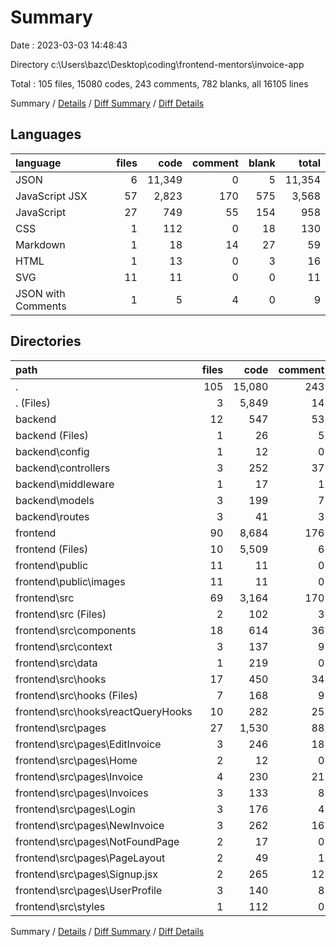 # Summary

Date : 2023-03-03 14:48:43

Directory c:\\Users\\bazc\\Desktop\\coding\\frontend-mentors\\invoice-app

Total : 105 files,  15080 codes, 243 comments, 782 blanks, all 16105 lines

Summary / [Details](details.md) / [Diff Summary](diff.md) / [Diff Details](diff-details.md)

## Languages
| language | files | code | comment | blank | total |
| :--- | ---: | ---: | ---: | ---: | ---: |
| JSON | 6 | 11,349 | 0 | 5 | 11,354 |
| JavaScript JSX | 57 | 2,823 | 170 | 575 | 3,568 |
| JavaScript | 27 | 749 | 55 | 154 | 958 |
| CSS | 1 | 112 | 0 | 18 | 130 |
| Markdown | 1 | 18 | 14 | 27 | 59 |
| HTML | 1 | 13 | 0 | 3 | 16 |
| SVG | 11 | 11 | 0 | 0 | 11 |
| JSON with Comments | 1 | 5 | 4 | 0 | 9 |

## Directories
| path | files | code | comment | blank | total |
| :--- | ---: | ---: | ---: | ---: | ---: |
| . | 105 | 15,080 | 243 | 782 | 16,105 |
| . (Files) | 3 | 5,849 | 14 | 29 | 5,892 |
| backend | 12 | 547 | 53 | 137 | 737 |
| backend (Files) | 1 | 26 | 5 | 11 | 42 |
| backend\\config | 1 | 12 | 0 | 3 | 15 |
| backend\\controllers | 3 | 252 | 37 | 67 | 356 |
| backend\\middleware | 1 | 17 | 1 | 5 | 23 |
| backend\\models | 3 | 199 | 7 | 28 | 234 |
| backend\\routes | 3 | 41 | 3 | 23 | 67 |
| frontend | 90 | 8,684 | 176 | 616 | 9,476 |
| frontend (Files) | 10 | 5,509 | 6 | 12 | 5,527 |
| frontend\\public | 11 | 11 | 0 | 0 | 11 |
| frontend\\public\\images | 11 | 11 | 0 | 0 | 11 |
| frontend\\src | 69 | 3,164 | 170 | 604 | 3,938 |
| frontend\\src (Files) | 2 | 102 | 3 | 21 | 126 |
| frontend\\src\\components | 18 | 614 | 36 | 115 | 765 |
| frontend\\src\\context | 3 | 137 | 9 | 23 | 169 |
| frontend\\src\\data | 1 | 219 | 0 | 1 | 220 |
| frontend\\src\\hooks | 17 | 450 | 34 | 162 | 646 |
| frontend\\src\\hooks (Files) | 7 | 168 | 9 | 46 | 223 |
| frontend\\src\\hooks\\reactQueryHooks | 10 | 282 | 25 | 116 | 423 |
| frontend\\src\\pages | 27 | 1,530 | 88 | 264 | 1,882 |
| frontend\\src\\pages\\EditInvoice | 3 | 246 | 18 | 41 | 305 |
| frontend\\src\\pages\\Home | 2 | 12 | 0 | 5 | 17 |
| frontend\\src\\pages\\Invoice | 4 | 230 | 21 | 40 | 291 |
| frontend\\src\\pages\\Invoices | 3 | 133 | 8 | 34 | 175 |
| frontend\\src\\pages\\Login | 3 | 176 | 4 | 27 | 207 |
| frontend\\src\\pages\\NewInvoice | 3 | 262 | 16 | 43 | 321 |
| frontend\\src\\pages\\NotFoundPage | 2 | 17 | 0 | 6 | 23 |
| frontend\\src\\pages\\PageLayout | 2 | 49 | 1 | 8 | 58 |
| frontend\\src\\pages\\Signup.jsx | 2 | 265 | 12 | 36 | 313 |
| frontend\\src\\pages\\UserProfile | 3 | 140 | 8 | 24 | 172 |
| frontend\\src\\styles | 1 | 112 | 0 | 18 | 130 |

Summary / [Details](details.md) / [Diff Summary](diff.md) / [Diff Details](diff-details.md)